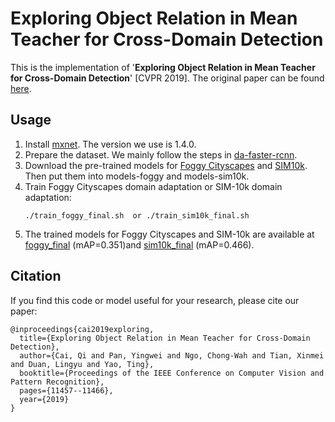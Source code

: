 # Exploring Object Relation in Mean Teacher for Cross-Domain Detection
This is the implementation of '**Exploring Object Relation in Mean Teacher for Cross-Domain Detection**' [CVPR 2019]. The original paper can be found [here](http://openaccess.thecvf.com/content_CVPR_2019/papers/Cai_Exploring_Object_Relation_in_Mean_Teacher_for_Cross-Domain_Detection_CVPR_2019_paper.pdf).

## Usage
1. Install [mxnet](https://github.com/apache/incubator-mxnet). The version we use is 1.4.0.
2. Prepare the dataset. We mainly follow the steps in [da-faster-rcnn](https://github.com/yuhuayc/da-faster-rcnn). 
3. Download the pre-trained models for [Foggy Cityscapes](https://github.com/caiqi/mean-teacher-cross-domain-detection/releases/download/v0.1/foggy_pretrain.params) and [SIM10k](https://github.com/caiqi/mean-teacher-cross-domain-detection/releases/download/v0.1/sim10k_pretrain.params). Then put them into models-foggy and models-sim10k. 
4. Train Foggy Cityscapes domain adaptation or SIM-10k domain adaptation:
    ```Shell
    ./train_foggy_final.sh  or ./train_sim10k_final.sh
5. The trained models for Foggy Cityscapes and SIM-10k are available at [foggy_final](https://github.com/caiqi/mean-teacher-cross-domain-detection/releases/download/v0.1/foggy_final.params) (mAP=0.351)and [sim10k_final](https://github.com/caiqi/mean-teacher-cross-domain-detection/releases/download/v0.1/sim10k_final.params) (mAP=0.466).

## Citation
If you find this code or model useful for your research, please cite our paper:

    @inproceedings{cai2019exploring,
      title={Exploring Object Relation in Mean Teacher for Cross-Domain Detection},
      author={Cai, Qi and Pan, Yingwei and Ngo, Chong-Wah and Tian, Xinmei and Duan, Lingyu and Yao, Ting},
      booktitle={Proceedings of the IEEE Conference on Computer Vision and Pattern Recognition},
      pages={11457--11466},
      year={2019}
    }
